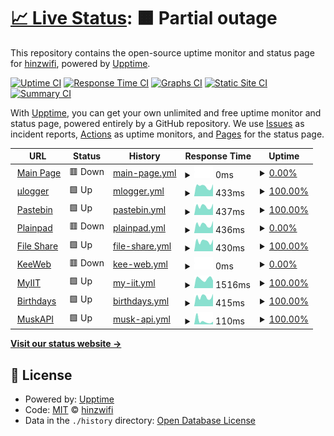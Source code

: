 # [📈 Live Status](https://up.hinzwifi.xyz): <!--live status--> **🟧 Partial outage**

This repository contains the open-source uptime monitor and status page for [hinzwifi](https://up.hinzwifi.xyz), powered by [Upptime](https://github.com/upptime/upptime).

[![Uptime CI](https://github.com/hinzwifi/uptime-hinz/workflows/Uptime%20CI/badge.svg)](https://github.com/hinzwifi/upptime/actions?query=workflow%3A%22Uptime+CI%22)
[![Response Time CI](https://github.com/hinzwifi/uptime-hinz/workflows/Response%20Time%20CI/badge.svg)](https://github.com/hinzwifi/upptime/actions?query=workflow%3A%22Response+Time+CI%22)
[![Graphs CI](https://github.com/hinzwifi/uptime-hinz/workflows/Graphs%20CI/badge.svg)](https://github.com/hinzwifi/upptime/actions?query=workflow%3A%22Graphs+CI%22)
[![Static Site CI](https://github.com/hinzwifi/uptime-hinz/workflows/Static%20Site%20CI/badge.svg)](https://github.com/hinzwifi/upptime/actions?query=workflow%3A%22Static+Site+CI%22)
[![Summary CI](https://github.com/hinzwifi/uptime-hinz/workflows/Summary%20CI/badge.svg)](https://github.com/hinzwifi/upptime/actions?query=workflow%3A%22Summary+CI%22)

With [Upptime](https://upptime.js.org), you can get your own unlimited and free uptime monitor and status page, powered entirely by a GitHub repository. We use [Issues](https://github.com/hinzwifi/upptime/issues) as incident reports, [Actions](https://github.com/hinzwifi/upptime/actions) as uptime monitors, and [Pages](https://up.hinzwifi.xyz) for the status page.

<!--start: status pages-->
<!-- This summary is generated by Upptime (https://github.com/upptime/upptime) -->
<!-- Do not edit this manually, your changes will be overwritten -->
<!-- prettier-ignore -->
| URL | Status | History | Response Time | Uptime |
| --- | ------ | ------- | ------------- | ------ |
| <img alt="" src="https://icons.duckduckgo.com/ip3/hinzwifi.xyz.ico" height="13"> [Main Page](https://hinzwifi.xyz) | 🟥 Down | [main-page.yml](https://github.com/hinzwifi/uptime-hinz/commits/HEAD/history/main-page.yml) | <details><summary><img alt="Response time graph" src="./graphs/main-page/response-time-week.png" height="20"> 0ms</summary><br><a href="https://up.hinzwifi.xyz/history/main-page"><img alt="Response time 220" src="https://img.shields.io/endpoint?url=https%3A%2F%2Fraw.githubusercontent.com%2Fhinzwifi%2Fuptime-hinz%2FHEAD%2Fapi%2Fmain-page%2Fresponse-time.json"></a><br><a href="https://up.hinzwifi.xyz/history/main-page"><img alt="24-hour response time 0" src="https://img.shields.io/endpoint?url=https%3A%2F%2Fraw.githubusercontent.com%2Fhinzwifi%2Fuptime-hinz%2FHEAD%2Fapi%2Fmain-page%2Fresponse-time-day.json"></a><br><a href="https://up.hinzwifi.xyz/history/main-page"><img alt="7-day response time 0" src="https://img.shields.io/endpoint?url=https%3A%2F%2Fraw.githubusercontent.com%2Fhinzwifi%2Fuptime-hinz%2FHEAD%2Fapi%2Fmain-page%2Fresponse-time-week.json"></a><br><a href="https://up.hinzwifi.xyz/history/main-page"><img alt="30-day response time 0" src="https://img.shields.io/endpoint?url=https%3A%2F%2Fraw.githubusercontent.com%2Fhinzwifi%2Fuptime-hinz%2FHEAD%2Fapi%2Fmain-page%2Fresponse-time-month.json"></a><br><a href="https://up.hinzwifi.xyz/history/main-page"><img alt="1-year response time 225" src="https://img.shields.io/endpoint?url=https%3A%2F%2Fraw.githubusercontent.com%2Fhinzwifi%2Fuptime-hinz%2FHEAD%2Fapi%2Fmain-page%2Fresponse-time-year.json"></a></details> | <details><summary><a href="https://up.hinzwifi.xyz/history/main-page">0.00%</a></summary><a href="https://up.hinzwifi.xyz/history/main-page"><img alt="All-time uptime 69.37%" src="https://img.shields.io/endpoint?url=https%3A%2F%2Fraw.githubusercontent.com%2Fhinzwifi%2Fuptime-hinz%2FHEAD%2Fapi%2Fmain-page%2Fuptime.json"></a><br><a href="https://up.hinzwifi.xyz/history/main-page"><img alt="24-hour uptime 0.00%" src="https://img.shields.io/endpoint?url=https%3A%2F%2Fraw.githubusercontent.com%2Fhinzwifi%2Fuptime-hinz%2FHEAD%2Fapi%2Fmain-page%2Fuptime-day.json"></a><br><a href="https://up.hinzwifi.xyz/history/main-page"><img alt="7-day uptime 0.00%" src="https://img.shields.io/endpoint?url=https%3A%2F%2Fraw.githubusercontent.com%2Fhinzwifi%2Fuptime-hinz%2FHEAD%2Fapi%2Fmain-page%2Fuptime-week.json"></a><br><a href="https://up.hinzwifi.xyz/history/main-page"><img alt="30-day uptime 1.38%" src="https://img.shields.io/endpoint?url=https%3A%2F%2Fraw.githubusercontent.com%2Fhinzwifi%2Fuptime-hinz%2FHEAD%2Fapi%2Fmain-page%2Fuptime-month.json"></a><br><a href="https://up.hinzwifi.xyz/history/main-page"><img alt="1-year uptime 66.14%" src="https://img.shields.io/endpoint?url=https%3A%2F%2Fraw.githubusercontent.com%2Fhinzwifi%2Fuptime-hinz%2FHEAD%2Fapi%2Fmain-page%2Fuptime-year.json"></a></details>
| <img alt="" src="https://icons.duckduckgo.com/ip3/gps.hinzwifi.xyz.ico" height="13"> [μlogger](https://gps.hinzwifi.xyz/) | 🟩 Up | [mlogger.yml](https://github.com/hinzwifi/uptime-hinz/commits/HEAD/history/mlogger.yml) | <details><summary><img alt="Response time graph" src="./graphs/mlogger/response-time-week.png" height="20"> 433ms</summary><br><a href="https://up.hinzwifi.xyz/history/mlogger"><img alt="Response time 595" src="https://img.shields.io/endpoint?url=https%3A%2F%2Fraw.githubusercontent.com%2Fhinzwifi%2Fuptime-hinz%2FHEAD%2Fapi%2Fmlogger%2Fresponse-time.json"></a><br><a href="https://up.hinzwifi.xyz/history/mlogger"><img alt="24-hour response time 330" src="https://img.shields.io/endpoint?url=https%3A%2F%2Fraw.githubusercontent.com%2Fhinzwifi%2Fuptime-hinz%2FHEAD%2Fapi%2Fmlogger%2Fresponse-time-day.json"></a><br><a href="https://up.hinzwifi.xyz/history/mlogger"><img alt="7-day response time 433" src="https://img.shields.io/endpoint?url=https%3A%2F%2Fraw.githubusercontent.com%2Fhinzwifi%2Fuptime-hinz%2FHEAD%2Fapi%2Fmlogger%2Fresponse-time-week.json"></a><br><a href="https://up.hinzwifi.xyz/history/mlogger"><img alt="30-day response time 455" src="https://img.shields.io/endpoint?url=https%3A%2F%2Fraw.githubusercontent.com%2Fhinzwifi%2Fuptime-hinz%2FHEAD%2Fapi%2Fmlogger%2Fresponse-time-month.json"></a><br><a href="https://up.hinzwifi.xyz/history/mlogger"><img alt="1-year response time 602" src="https://img.shields.io/endpoint?url=https%3A%2F%2Fraw.githubusercontent.com%2Fhinzwifi%2Fuptime-hinz%2FHEAD%2Fapi%2Fmlogger%2Fresponse-time-year.json"></a></details> | <details><summary><a href="https://up.hinzwifi.xyz/history/mlogger">100.00%</a></summary><a href="https://up.hinzwifi.xyz/history/mlogger"><img alt="All-time uptime 98.36%" src="https://img.shields.io/endpoint?url=https%3A%2F%2Fraw.githubusercontent.com%2Fhinzwifi%2Fuptime-hinz%2FHEAD%2Fapi%2Fmlogger%2Fuptime.json"></a><br><a href="https://up.hinzwifi.xyz/history/mlogger"><img alt="24-hour uptime 100.00%" src="https://img.shields.io/endpoint?url=https%3A%2F%2Fraw.githubusercontent.com%2Fhinzwifi%2Fuptime-hinz%2FHEAD%2Fapi%2Fmlogger%2Fuptime-day.json"></a><br><a href="https://up.hinzwifi.xyz/history/mlogger"><img alt="7-day uptime 100.00%" src="https://img.shields.io/endpoint?url=https%3A%2F%2Fraw.githubusercontent.com%2Fhinzwifi%2Fuptime-hinz%2FHEAD%2Fapi%2Fmlogger%2Fuptime-week.json"></a><br><a href="https://up.hinzwifi.xyz/history/mlogger"><img alt="30-day uptime 100.00%" src="https://img.shields.io/endpoint?url=https%3A%2F%2Fraw.githubusercontent.com%2Fhinzwifi%2Fuptime-hinz%2FHEAD%2Fapi%2Fmlogger%2Fuptime-month.json"></a><br><a href="https://up.hinzwifi.xyz/history/mlogger"><img alt="1-year uptime 98.19%" src="https://img.shields.io/endpoint?url=https%3A%2F%2Fraw.githubusercontent.com%2Fhinzwifi%2Fuptime-hinz%2FHEAD%2Fapi%2Fmlogger%2Fuptime-year.json"></a></details>
| <img alt="" src="https://icons.duckduckgo.com/ip3/paste.hinzwifi.xyz.ico" height="13"> [Pastebin](https://paste.hinzwifi.xyz/) | 🟩 Up | [pastebin.yml](https://github.com/hinzwifi/uptime-hinz/commits/HEAD/history/pastebin.yml) | <details><summary><img alt="Response time graph" src="./graphs/pastebin/response-time-week.png" height="20"> 437ms</summary><br><a href="https://up.hinzwifi.xyz/history/pastebin"><img alt="Response time 570" src="https://img.shields.io/endpoint?url=https%3A%2F%2Fraw.githubusercontent.com%2Fhinzwifi%2Fuptime-hinz%2FHEAD%2Fapi%2Fpastebin%2Fresponse-time.json"></a><br><a href="https://up.hinzwifi.xyz/history/pastebin"><img alt="24-hour response time 311" src="https://img.shields.io/endpoint?url=https%3A%2F%2Fraw.githubusercontent.com%2Fhinzwifi%2Fuptime-hinz%2FHEAD%2Fapi%2Fpastebin%2Fresponse-time-day.json"></a><br><a href="https://up.hinzwifi.xyz/history/pastebin"><img alt="7-day response time 437" src="https://img.shields.io/endpoint?url=https%3A%2F%2Fraw.githubusercontent.com%2Fhinzwifi%2Fuptime-hinz%2FHEAD%2Fapi%2Fpastebin%2Fresponse-time-week.json"></a><br><a href="https://up.hinzwifi.xyz/history/pastebin"><img alt="30-day response time 448" src="https://img.shields.io/endpoint?url=https%3A%2F%2Fraw.githubusercontent.com%2Fhinzwifi%2Fuptime-hinz%2FHEAD%2Fapi%2Fpastebin%2Fresponse-time-month.json"></a><br><a href="https://up.hinzwifi.xyz/history/pastebin"><img alt="1-year response time 582" src="https://img.shields.io/endpoint?url=https%3A%2F%2Fraw.githubusercontent.com%2Fhinzwifi%2Fuptime-hinz%2FHEAD%2Fapi%2Fpastebin%2Fresponse-time-year.json"></a></details> | <details><summary><a href="https://up.hinzwifi.xyz/history/pastebin">100.00%</a></summary><a href="https://up.hinzwifi.xyz/history/pastebin"><img alt="All-time uptime 98.39%" src="https://img.shields.io/endpoint?url=https%3A%2F%2Fraw.githubusercontent.com%2Fhinzwifi%2Fuptime-hinz%2FHEAD%2Fapi%2Fpastebin%2Fuptime.json"></a><br><a href="https://up.hinzwifi.xyz/history/pastebin"><img alt="24-hour uptime 100.00%" src="https://img.shields.io/endpoint?url=https%3A%2F%2Fraw.githubusercontent.com%2Fhinzwifi%2Fuptime-hinz%2FHEAD%2Fapi%2Fpastebin%2Fuptime-day.json"></a><br><a href="https://up.hinzwifi.xyz/history/pastebin"><img alt="7-day uptime 100.00%" src="https://img.shields.io/endpoint?url=https%3A%2F%2Fraw.githubusercontent.com%2Fhinzwifi%2Fuptime-hinz%2FHEAD%2Fapi%2Fpastebin%2Fuptime-week.json"></a><br><a href="https://up.hinzwifi.xyz/history/pastebin"><img alt="30-day uptime 100.00%" src="https://img.shields.io/endpoint?url=https%3A%2F%2Fraw.githubusercontent.com%2Fhinzwifi%2Fuptime-hinz%2FHEAD%2Fapi%2Fpastebin%2Fuptime-month.json"></a><br><a href="https://up.hinzwifi.xyz/history/pastebin"><img alt="1-year uptime 98.22%" src="https://img.shields.io/endpoint?url=https%3A%2F%2Fraw.githubusercontent.com%2Fhinzwifi%2Fuptime-hinz%2FHEAD%2Fapi%2Fpastebin%2Fuptime-year.json"></a></details>
| <img alt="" src="https://icons.duckduckgo.com/ip3/notes.hinzwifi.xyz.ico" height="13"> [Plainpad](https://notes.hinzwifi.xyz/public/) | 🟥 Down | [plainpad.yml](https://github.com/hinzwifi/uptime-hinz/commits/HEAD/history/plainpad.yml) | <details><summary><img alt="Response time graph" src="./graphs/plainpad/response-time-week.png" height="20"> 436ms</summary><br><a href="https://up.hinzwifi.xyz/history/plainpad"><img alt="Response time 478" src="https://img.shields.io/endpoint?url=https%3A%2F%2Fraw.githubusercontent.com%2Fhinzwifi%2Fuptime-hinz%2FHEAD%2Fapi%2Fplainpad%2Fresponse-time.json"></a><br><a href="https://up.hinzwifi.xyz/history/plainpad"><img alt="24-hour response time 319" src="https://img.shields.io/endpoint?url=https%3A%2F%2Fraw.githubusercontent.com%2Fhinzwifi%2Fuptime-hinz%2FHEAD%2Fapi%2Fplainpad%2Fresponse-time-day.json"></a><br><a href="https://up.hinzwifi.xyz/history/plainpad"><img alt="7-day response time 436" src="https://img.shields.io/endpoint?url=https%3A%2F%2Fraw.githubusercontent.com%2Fhinzwifi%2Fuptime-hinz%2FHEAD%2Fapi%2Fplainpad%2Fresponse-time-week.json"></a><br><a href="https://up.hinzwifi.xyz/history/plainpad"><img alt="30-day response time 457" src="https://img.shields.io/endpoint?url=https%3A%2F%2Fraw.githubusercontent.com%2Fhinzwifi%2Fuptime-hinz%2FHEAD%2Fapi%2Fplainpad%2Fresponse-time-month.json"></a><br><a href="https://up.hinzwifi.xyz/history/plainpad"><img alt="1-year response time 496" src="https://img.shields.io/endpoint?url=https%3A%2F%2Fraw.githubusercontent.com%2Fhinzwifi%2Fuptime-hinz%2FHEAD%2Fapi%2Fplainpad%2Fresponse-time-year.json"></a></details> | <details><summary><a href="https://up.hinzwifi.xyz/history/plainpad">0.00%</a></summary><a href="https://up.hinzwifi.xyz/history/plainpad"><img alt="All-time uptime 36.09%" src="https://img.shields.io/endpoint?url=https%3A%2F%2Fraw.githubusercontent.com%2Fhinzwifi%2Fuptime-hinz%2FHEAD%2Fapi%2Fplainpad%2Fuptime.json"></a><br><a href="https://up.hinzwifi.xyz/history/plainpad"><img alt="24-hour uptime 0.00%" src="https://img.shields.io/endpoint?url=https%3A%2F%2Fraw.githubusercontent.com%2Fhinzwifi%2Fuptime-hinz%2FHEAD%2Fapi%2Fplainpad%2Fuptime-day.json"></a><br><a href="https://up.hinzwifi.xyz/history/plainpad"><img alt="7-day uptime 0.00%" src="https://img.shields.io/endpoint?url=https%3A%2F%2Fraw.githubusercontent.com%2Fhinzwifi%2Fuptime-hinz%2FHEAD%2Fapi%2Fplainpad%2Fuptime-week.json"></a><br><a href="https://up.hinzwifi.xyz/history/plainpad"><img alt="30-day uptime 1.38%" src="https://img.shields.io/endpoint?url=https%3A%2F%2Fraw.githubusercontent.com%2Fhinzwifi%2Fuptime-hinz%2FHEAD%2Fapi%2Fplainpad%2Fuptime-month.json"></a><br><a href="https://up.hinzwifi.xyz/history/plainpad"><img alt="1-year uptime 29.35%" src="https://img.shields.io/endpoint?url=https%3A%2F%2Fraw.githubusercontent.com%2Fhinzwifi%2Fuptime-hinz%2FHEAD%2Fapi%2Fplainpad%2Fuptime-year.json"></a></details>
| <img alt="" src="https://icons.duckduckgo.com/ip3/share.hinzwifi.xyz.ico" height="13"> [File Share](https://share.hinzwifi.xyz/) | 🟩 Up | [file-share.yml](https://github.com/hinzwifi/uptime-hinz/commits/HEAD/history/file-share.yml) | <details><summary><img alt="Response time graph" src="./graphs/file-share/response-time-week.png" height="20"> 430ms</summary><br><a href="https://up.hinzwifi.xyz/history/file-share"><img alt="Response time 641" src="https://img.shields.io/endpoint?url=https%3A%2F%2Fraw.githubusercontent.com%2Fhinzwifi%2Fuptime-hinz%2FHEAD%2Fapi%2Ffile-share%2Fresponse-time.json"></a><br><a href="https://up.hinzwifi.xyz/history/file-share"><img alt="24-hour response time 295" src="https://img.shields.io/endpoint?url=https%3A%2F%2Fraw.githubusercontent.com%2Fhinzwifi%2Fuptime-hinz%2FHEAD%2Fapi%2Ffile-share%2Fresponse-time-day.json"></a><br><a href="https://up.hinzwifi.xyz/history/file-share"><img alt="7-day response time 430" src="https://img.shields.io/endpoint?url=https%3A%2F%2Fraw.githubusercontent.com%2Fhinzwifi%2Fuptime-hinz%2FHEAD%2Fapi%2Ffile-share%2Fresponse-time-week.json"></a><br><a href="https://up.hinzwifi.xyz/history/file-share"><img alt="30-day response time 451" src="https://img.shields.io/endpoint?url=https%3A%2F%2Fraw.githubusercontent.com%2Fhinzwifi%2Fuptime-hinz%2FHEAD%2Fapi%2Ffile-share%2Fresponse-time-month.json"></a><br><a href="https://up.hinzwifi.xyz/history/file-share"><img alt="1-year response time 668" src="https://img.shields.io/endpoint?url=https%3A%2F%2Fraw.githubusercontent.com%2Fhinzwifi%2Fuptime-hinz%2FHEAD%2Fapi%2Ffile-share%2Fresponse-time-year.json"></a></details> | <details><summary><a href="https://up.hinzwifi.xyz/history/file-share">100.00%</a></summary><a href="https://up.hinzwifi.xyz/history/file-share"><img alt="All-time uptime 98.41%" src="https://img.shields.io/endpoint?url=https%3A%2F%2Fraw.githubusercontent.com%2Fhinzwifi%2Fuptime-hinz%2FHEAD%2Fapi%2Ffile-share%2Fuptime.json"></a><br><a href="https://up.hinzwifi.xyz/history/file-share"><img alt="24-hour uptime 100.00%" src="https://img.shields.io/endpoint?url=https%3A%2F%2Fraw.githubusercontent.com%2Fhinzwifi%2Fuptime-hinz%2FHEAD%2Fapi%2Ffile-share%2Fuptime-day.json"></a><br><a href="https://up.hinzwifi.xyz/history/file-share"><img alt="7-day uptime 100.00%" src="https://img.shields.io/endpoint?url=https%3A%2F%2Fraw.githubusercontent.com%2Fhinzwifi%2Fuptime-hinz%2FHEAD%2Fapi%2Ffile-share%2Fuptime-week.json"></a><br><a href="https://up.hinzwifi.xyz/history/file-share"><img alt="30-day uptime 100.00%" src="https://img.shields.io/endpoint?url=https%3A%2F%2Fraw.githubusercontent.com%2Fhinzwifi%2Fuptime-hinz%2FHEAD%2Fapi%2Ffile-share%2Fuptime-month.json"></a><br><a href="https://up.hinzwifi.xyz/history/file-share"><img alt="1-year uptime 98.24%" src="https://img.shields.io/endpoint?url=https%3A%2F%2Fraw.githubusercontent.com%2Fhinzwifi%2Fuptime-hinz%2FHEAD%2Fapi%2Ffile-share%2Fuptime-year.json"></a></details>
| <img alt="" src="https://icons.duckduckgo.com/ip3/hinzwifi.xyz.ico" height="13"> [KeeWeb](https://hinzwifi.xyz/passwords/) | 🟥 Down | [kee-web.yml](https://github.com/hinzwifi/uptime-hinz/commits/HEAD/history/kee-web.yml) | <details><summary><img alt="Response time graph" src="./graphs/kee-web/response-time-week.png" height="20"> 0ms</summary><br><a href="https://up.hinzwifi.xyz/history/kee-web"><img alt="Response time 144" src="https://img.shields.io/endpoint?url=https%3A%2F%2Fraw.githubusercontent.com%2Fhinzwifi%2Fuptime-hinz%2FHEAD%2Fapi%2Fkee-web%2Fresponse-time.json"></a><br><a href="https://up.hinzwifi.xyz/history/kee-web"><img alt="24-hour response time 0" src="https://img.shields.io/endpoint?url=https%3A%2F%2Fraw.githubusercontent.com%2Fhinzwifi%2Fuptime-hinz%2FHEAD%2Fapi%2Fkee-web%2Fresponse-time-day.json"></a><br><a href="https://up.hinzwifi.xyz/history/kee-web"><img alt="7-day response time 0" src="https://img.shields.io/endpoint?url=https%3A%2F%2Fraw.githubusercontent.com%2Fhinzwifi%2Fuptime-hinz%2FHEAD%2Fapi%2Fkee-web%2Fresponse-time-week.json"></a><br><a href="https://up.hinzwifi.xyz/history/kee-web"><img alt="30-day response time 0" src="https://img.shields.io/endpoint?url=https%3A%2F%2Fraw.githubusercontent.com%2Fhinzwifi%2Fuptime-hinz%2FHEAD%2Fapi%2Fkee-web%2Fresponse-time-month.json"></a><br><a href="https://up.hinzwifi.xyz/history/kee-web"><img alt="1-year response time 133" src="https://img.shields.io/endpoint?url=https%3A%2F%2Fraw.githubusercontent.com%2Fhinzwifi%2Fuptime-hinz%2FHEAD%2Fapi%2Fkee-web%2Fresponse-time-year.json"></a></details> | <details><summary><a href="https://up.hinzwifi.xyz/history/kee-web">0.00%</a></summary><a href="https://up.hinzwifi.xyz/history/kee-web"><img alt="All-time uptime 31.69%" src="https://img.shields.io/endpoint?url=https%3A%2F%2Fraw.githubusercontent.com%2Fhinzwifi%2Fuptime-hinz%2FHEAD%2Fapi%2Fkee-web%2Fuptime.json"></a><br><a href="https://up.hinzwifi.xyz/history/kee-web"><img alt="24-hour uptime 0.00%" src="https://img.shields.io/endpoint?url=https%3A%2F%2Fraw.githubusercontent.com%2Fhinzwifi%2Fuptime-hinz%2FHEAD%2Fapi%2Fkee-web%2Fuptime-day.json"></a><br><a href="https://up.hinzwifi.xyz/history/kee-web"><img alt="7-day uptime 0.00%" src="https://img.shields.io/endpoint?url=https%3A%2F%2Fraw.githubusercontent.com%2Fhinzwifi%2Fuptime-hinz%2FHEAD%2Fapi%2Fkee-web%2Fuptime-week.json"></a><br><a href="https://up.hinzwifi.xyz/history/kee-web"><img alt="30-day uptime 1.38%" src="https://img.shields.io/endpoint?url=https%3A%2F%2Fraw.githubusercontent.com%2Fhinzwifi%2Fuptime-hinz%2FHEAD%2Fapi%2Fkee-web%2Fuptime-month.json"></a><br><a href="https://up.hinzwifi.xyz/history/kee-web"><img alt="1-year uptime 24.48%" src="https://img.shields.io/endpoint?url=https%3A%2F%2Fraw.githubusercontent.com%2Fhinzwifi%2Fuptime-hinz%2FHEAD%2Fapi%2Fkee-web%2Fuptime-year.json"></a></details>
| <img alt="" src="https://icons.duckduckgo.com/ip3/x4150my.msuiit.edu.ph.ico" height="13"> [MyIIT](http://x4150my.msuiit.edu.ph/my/getmyiit.php) | 🟩 Up | [my-iit.yml](https://github.com/hinzwifi/uptime-hinz/commits/HEAD/history/my-iit.yml) | <details><summary><img alt="Response time graph" src="./graphs/my-iit/response-time-week.png" height="20"> 1516ms</summary><br><a href="https://up.hinzwifi.xyz/history/my-iit"><img alt="Response time 1297" src="https://img.shields.io/endpoint?url=https%3A%2F%2Fraw.githubusercontent.com%2Fhinzwifi%2Fuptime-hinz%2FHEAD%2Fapi%2Fmy-iit%2Fresponse-time.json"></a><br><a href="https://up.hinzwifi.xyz/history/my-iit"><img alt="24-hour response time 2319" src="https://img.shields.io/endpoint?url=https%3A%2F%2Fraw.githubusercontent.com%2Fhinzwifi%2Fuptime-hinz%2FHEAD%2Fapi%2Fmy-iit%2Fresponse-time-day.json"></a><br><a href="https://up.hinzwifi.xyz/history/my-iit"><img alt="7-day response time 1516" src="https://img.shields.io/endpoint?url=https%3A%2F%2Fraw.githubusercontent.com%2Fhinzwifi%2Fuptime-hinz%2FHEAD%2Fapi%2Fmy-iit%2Fresponse-time-week.json"></a><br><a href="https://up.hinzwifi.xyz/history/my-iit"><img alt="30-day response time 1537" src="https://img.shields.io/endpoint?url=https%3A%2F%2Fraw.githubusercontent.com%2Fhinzwifi%2Fuptime-hinz%2FHEAD%2Fapi%2Fmy-iit%2Fresponse-time-month.json"></a><br><a href="https://up.hinzwifi.xyz/history/my-iit"><img alt="1-year response time 1342" src="https://img.shields.io/endpoint?url=https%3A%2F%2Fraw.githubusercontent.com%2Fhinzwifi%2Fuptime-hinz%2FHEAD%2Fapi%2Fmy-iit%2Fresponse-time-year.json"></a></details> | <details><summary><a href="https://up.hinzwifi.xyz/history/my-iit">100.00%</a></summary><a href="https://up.hinzwifi.xyz/history/my-iit"><img alt="All-time uptime 98.32%" src="https://img.shields.io/endpoint?url=https%3A%2F%2Fraw.githubusercontent.com%2Fhinzwifi%2Fuptime-hinz%2FHEAD%2Fapi%2Fmy-iit%2Fuptime.json"></a><br><a href="https://up.hinzwifi.xyz/history/my-iit"><img alt="24-hour uptime 100.00%" src="https://img.shields.io/endpoint?url=https%3A%2F%2Fraw.githubusercontent.com%2Fhinzwifi%2Fuptime-hinz%2FHEAD%2Fapi%2Fmy-iit%2Fuptime-day.json"></a><br><a href="https://up.hinzwifi.xyz/history/my-iit"><img alt="7-day uptime 100.00%" src="https://img.shields.io/endpoint?url=https%3A%2F%2Fraw.githubusercontent.com%2Fhinzwifi%2Fuptime-hinz%2FHEAD%2Fapi%2Fmy-iit%2Fuptime-week.json"></a><br><a href="https://up.hinzwifi.xyz/history/my-iit"><img alt="30-day uptime 99.77%" src="https://img.shields.io/endpoint?url=https%3A%2F%2Fraw.githubusercontent.com%2Fhinzwifi%2Fuptime-hinz%2FHEAD%2Fapi%2Fmy-iit%2Fuptime-month.json"></a><br><a href="https://up.hinzwifi.xyz/history/my-iit"><img alt="1-year uptime 98.35%" src="https://img.shields.io/endpoint?url=https%3A%2F%2Fraw.githubusercontent.com%2Fhinzwifi%2Fuptime-hinz%2FHEAD%2Fapi%2Fmy-iit%2Fuptime-year.json"></a></details>
| <img alt="" src="https://icons.duckduckgo.com/ip3/m.hinzwifi.xyz.ico" height="13"> [Birthdays](https://m.hinzwifi.xyz) | 🟩 Up | [birthdays.yml](https://github.com/hinzwifi/uptime-hinz/commits/HEAD/history/birthdays.yml) | <details><summary><img alt="Response time graph" src="./graphs/birthdays/response-time-week.png" height="20"> 415ms</summary><br><a href="https://up.hinzwifi.xyz/history/birthdays"><img alt="Response time 630" src="https://img.shields.io/endpoint?url=https%3A%2F%2Fraw.githubusercontent.com%2Fhinzwifi%2Fuptime-hinz%2FHEAD%2Fapi%2Fbirthdays%2Fresponse-time.json"></a><br><a href="https://up.hinzwifi.xyz/history/birthdays"><img alt="24-hour response time 298" src="https://img.shields.io/endpoint?url=https%3A%2F%2Fraw.githubusercontent.com%2Fhinzwifi%2Fuptime-hinz%2FHEAD%2Fapi%2Fbirthdays%2Fresponse-time-day.json"></a><br><a href="https://up.hinzwifi.xyz/history/birthdays"><img alt="7-day response time 415" src="https://img.shields.io/endpoint?url=https%3A%2F%2Fraw.githubusercontent.com%2Fhinzwifi%2Fuptime-hinz%2FHEAD%2Fapi%2Fbirthdays%2Fresponse-time-week.json"></a><br><a href="https://up.hinzwifi.xyz/history/birthdays"><img alt="30-day response time 431" src="https://img.shields.io/endpoint?url=https%3A%2F%2Fraw.githubusercontent.com%2Fhinzwifi%2Fuptime-hinz%2FHEAD%2Fapi%2Fbirthdays%2Fresponse-time-month.json"></a><br><a href="https://up.hinzwifi.xyz/history/birthdays"><img alt="1-year response time 646" src="https://img.shields.io/endpoint?url=https%3A%2F%2Fraw.githubusercontent.com%2Fhinzwifi%2Fuptime-hinz%2FHEAD%2Fapi%2Fbirthdays%2Fresponse-time-year.json"></a></details> | <details><summary><a href="https://up.hinzwifi.xyz/history/birthdays">100.00%</a></summary><a href="https://up.hinzwifi.xyz/history/birthdays"><img alt="All-time uptime 98.41%" src="https://img.shields.io/endpoint?url=https%3A%2F%2Fraw.githubusercontent.com%2Fhinzwifi%2Fuptime-hinz%2FHEAD%2Fapi%2Fbirthdays%2Fuptime.json"></a><br><a href="https://up.hinzwifi.xyz/history/birthdays"><img alt="24-hour uptime 100.00%" src="https://img.shields.io/endpoint?url=https%3A%2F%2Fraw.githubusercontent.com%2Fhinzwifi%2Fuptime-hinz%2FHEAD%2Fapi%2Fbirthdays%2Fuptime-day.json"></a><br><a href="https://up.hinzwifi.xyz/history/birthdays"><img alt="7-day uptime 100.00%" src="https://img.shields.io/endpoint?url=https%3A%2F%2Fraw.githubusercontent.com%2Fhinzwifi%2Fuptime-hinz%2FHEAD%2Fapi%2Fbirthdays%2Fuptime-week.json"></a><br><a href="https://up.hinzwifi.xyz/history/birthdays"><img alt="30-day uptime 100.00%" src="https://img.shields.io/endpoint?url=https%3A%2F%2Fraw.githubusercontent.com%2Fhinzwifi%2Fuptime-hinz%2FHEAD%2Fapi%2Fbirthdays%2Fuptime-month.json"></a><br><a href="https://up.hinzwifi.xyz/history/birthdays"><img alt="1-year uptime 98.25%" src="https://img.shields.io/endpoint?url=https%3A%2F%2Fraw.githubusercontent.com%2Fhinzwifi%2Fuptime-hinz%2FHEAD%2Fapi%2Fbirthdays%2Fuptime-year.json"></a></details>
| <img alt="" src="https://icons.duckduckgo.com/ip3/muskapi.hinzwifi.xyz.ico" height="13"> [MuskAPI](https://muskapi.hinzwifi.xyz/) | 🟩 Up | [musk-api.yml](https://github.com/hinzwifi/uptime-hinz/commits/HEAD/history/musk-api.yml) | <details><summary><img alt="Response time graph" src="./graphs/musk-api/response-time-week.png" height="20"> 110ms</summary><br><a href="https://up.hinzwifi.xyz/history/musk-api"><img alt="Response time 182" src="https://img.shields.io/endpoint?url=https%3A%2F%2Fraw.githubusercontent.com%2Fhinzwifi%2Fuptime-hinz%2FHEAD%2Fapi%2Fmusk-api%2Fresponse-time.json"></a><br><a href="https://up.hinzwifi.xyz/history/musk-api"><img alt="24-hour response time 63" src="https://img.shields.io/endpoint?url=https%3A%2F%2Fraw.githubusercontent.com%2Fhinzwifi%2Fuptime-hinz%2FHEAD%2Fapi%2Fmusk-api%2Fresponse-time-day.json"></a><br><a href="https://up.hinzwifi.xyz/history/musk-api"><img alt="7-day response time 110" src="https://img.shields.io/endpoint?url=https%3A%2F%2Fraw.githubusercontent.com%2Fhinzwifi%2Fuptime-hinz%2FHEAD%2Fapi%2Fmusk-api%2Fresponse-time-week.json"></a><br><a href="https://up.hinzwifi.xyz/history/musk-api"><img alt="30-day response time 144" src="https://img.shields.io/endpoint?url=https%3A%2F%2Fraw.githubusercontent.com%2Fhinzwifi%2Fuptime-hinz%2FHEAD%2Fapi%2Fmusk-api%2Fresponse-time-month.json"></a><br><a href="https://up.hinzwifi.xyz/history/musk-api"><img alt="1-year response time 182" src="https://img.shields.io/endpoint?url=https%3A%2F%2Fraw.githubusercontent.com%2Fhinzwifi%2Fuptime-hinz%2FHEAD%2Fapi%2Fmusk-api%2Fresponse-time-year.json"></a></details> | <details><summary><a href="https://up.hinzwifi.xyz/history/musk-api">100.00%</a></summary><a href="https://up.hinzwifi.xyz/history/musk-api"><img alt="All-time uptime 97.94%" src="https://img.shields.io/endpoint?url=https%3A%2F%2Fraw.githubusercontent.com%2Fhinzwifi%2Fuptime-hinz%2FHEAD%2Fapi%2Fmusk-api%2Fuptime.json"></a><br><a href="https://up.hinzwifi.xyz/history/musk-api"><img alt="24-hour uptime 100.00%" src="https://img.shields.io/endpoint?url=https%3A%2F%2Fraw.githubusercontent.com%2Fhinzwifi%2Fuptime-hinz%2FHEAD%2Fapi%2Fmusk-api%2Fuptime-day.json"></a><br><a href="https://up.hinzwifi.xyz/history/musk-api"><img alt="7-day uptime 100.00%" src="https://img.shields.io/endpoint?url=https%3A%2F%2Fraw.githubusercontent.com%2Fhinzwifi%2Fuptime-hinz%2FHEAD%2Fapi%2Fmusk-api%2Fuptime-week.json"></a><br><a href="https://up.hinzwifi.xyz/history/musk-api"><img alt="30-day uptime 100.00%" src="https://img.shields.io/endpoint?url=https%3A%2F%2Fraw.githubusercontent.com%2Fhinzwifi%2Fuptime-hinz%2FHEAD%2Fapi%2Fmusk-api%2Fuptime-month.json"></a><br><a href="https://up.hinzwifi.xyz/history/musk-api"><img alt="1-year uptime 97.94%" src="https://img.shields.io/endpoint?url=https%3A%2F%2Fraw.githubusercontent.com%2Fhinzwifi%2Fuptime-hinz%2FHEAD%2Fapi%2Fmusk-api%2Fuptime-year.json"></a></details>

<!--end: status pages-->

[**Visit our status website →**](https://up.hinzwifi.xyz)

## 📄 License

- Powered by: [Upptime](https://github.com/upptime/upptime)
- Code: [MIT](./LICENSE) © [hinzwifi](https://up.hinzwifi.xyz)
- Data in the `./history` directory: [Open Database License](https://opendatacommons.org/licenses/odbl/1-0/)
